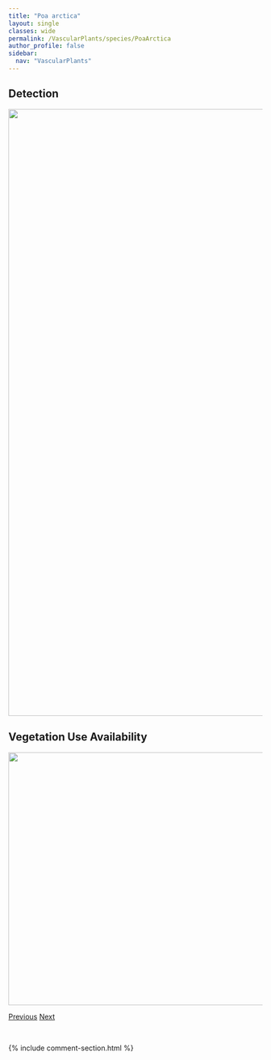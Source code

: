 ```yaml
---
title: "Poa arctica"
layout: single
classes: wide
permalink: /VascularPlants/species/PoaArctica
author_profile: false
sidebar:
  nav: "VascularPlants"
---
```


<h2>Detection</h2>

<a href="https://drive.google.com/uc?export=view&id=1LU_zVLu8u0JsE1cxfHGiA2vAa9WUwNCp">
<img src="https://drive.google.com/uc?export=view&id=1LU_zVLu8u0JsE1cxfHGiA2vAa9WUwNCp" height = "1200" width = "800">
</a>


<h2>Vegetation Use Availability</h2>

<a href="https://drive.google.com/uc?export=view&id=1146xAsvSVPJE1uexeYPt0egRHns1eD2n">
<img src="https://drive.google.com/uc?export=view&id=1146xAsvSVPJE1uexeYPt0egRHns1eD2n" height = "500" width = "1000">
</a>


<a href="/DevelopmentWebsite/VascularPlants/species/PoaAnnua" class="pagination--pager" title="Poa annua">Previous</a> <a href="/DevelopmentWebsite/VascularPlants/species/PoaArida" class="pagination--pager" title="Plains Bluegrass">Next</a>

<p>&nbsp;</p>

{% include comment-section.html %}
